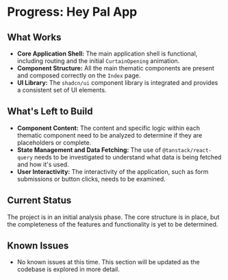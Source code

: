 # Progress: Hey Pal App

## What Works

*   **Core Application Shell:** The main application shell is functional, including routing and the initial `CurtainOpening` animation.
*   **Component Structure:** All the main thematic components are present and composed correctly on the `Index` page.
*   **UI Library:** The `shadcn/ui` component library is integrated and provides a consistent set of UI elements.

## What's Left to Build

*   **Component Content:** The content and specific logic within each thematic component need to be analyzed to determine if they are placeholders or complete.
*   **State Management and Data Fetching:** The use of `@tanstack/react-query` needs to be investigated to understand what data is being fetched and how it's used.
*   **User Interactivity:** The interactivity of the application, such as form submissions or button clicks, needs to be examined.

## Current Status

The project is in an initial analysis phase. The core structure is in place, but the completeness of the features and functionality is yet to be determined.

## Known Issues

*   No known issues at this time. This section will be updated as the codebase is explored in more detail.
